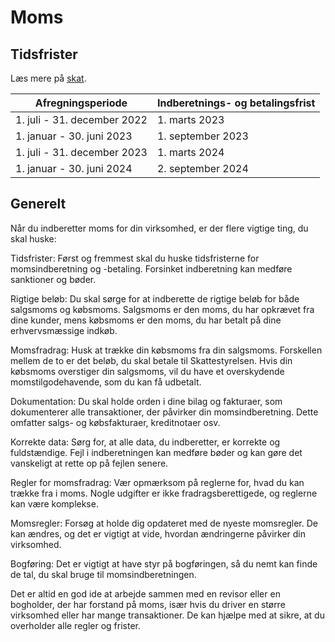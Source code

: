 # Moms

## Tidsfrister
Læs mere på [skat](https://skat.dk/data.aspx?oid=2234572).

|Afregningsperiode|Indberetnings- og betalingsfrist|
|-|-|
|1. juli - 31. december 2022|1. marts 2023|
|1. januar - 30. juni 2023|1. september 2023|
|1. juli - 31. december 2023|1. marts 2024|
|1. januar - 30. juni 2024|2. september 2024|



## Generelt

Når du indberetter moms for din virksomhed, er der flere vigtige ting, du skal huske:

Tidsfrister: Først og fremmest skal du huske tidsfristerne for momsindberetning og -betaling. Forsinket indberetning kan medføre sanktioner og bøder.

Rigtige beløb: Du skal sørge for at indberette de rigtige beløb for både salgsmoms og købsmoms. Salgsmoms er den moms, du har opkrævet fra dine kunder, mens købsmoms er den moms, du har betalt på dine erhvervsmæssige indkøb.

Momsfradrag: Husk at trække din købsmoms fra din salgsmoms. Forskellen mellem de to er det beløb, du skal betale til Skattestyrelsen. Hvis din købsmoms overstiger din salgsmoms, vil du have et overskydende momstilgodehavende, som du kan få udbetalt.

Dokumentation: Du skal holde orden i dine bilag og fakturaer, som dokumenterer alle transaktioner, der påvirker din momsindberetning. Dette omfatter salgs- og købsfakturaer, kreditnotaer osv.

Korrekte data: Sørg for, at alle data, du indberetter, er korrekte og fuldstændige. Fejl i indberetningen kan medføre bøder og kan gøre det vanskeligt at rette op på fejlen senere.

Regler for momsfradrag: Vær opmærksom på reglerne for, hvad du kan trække fra i moms. Nogle udgifter er ikke fradragsberettigede, og reglerne kan være komplekse.

Momsregler: Forsøg at holde dig opdateret med de nyeste momsregler. De kan ændres, og det er vigtigt at vide, hvordan ændringerne påvirker din virksomhed.

Bogføring: Det er vigtigt at have styr på bogføringen, så du nemt kan finde de tal, du skal bruge til momsindberetningen.

Det er altid en god ide at arbejde sammen med en revisor eller en bogholder, der har forstand på moms, især hvis du driver en større virksomhed eller har mange transaktioner. De kan hjælpe med at sikre, at du overholder alle regler og frister.
